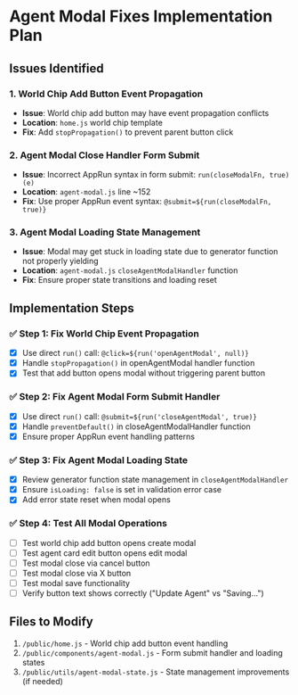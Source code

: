# Agent Modal Fixes Implementation Plan

## Issues Identified

### 1. World Chip Add Button Event Propagation
- **Issue**: World chip add button may have event propagation conflicts
- **Location**: `home.js` world chip template
- **Fix**: Add `stopPropagation()` to prevent parent button click

### 2. Agent Modal Close Handler Form Submit
- **Issue**: Incorrect AppRun syntax in form submit: `run(closeModalFn, true)(e)`
- **Location**: `agent-modal.js` line ~152
- **Fix**: Use proper AppRun event syntax: `@submit=${run(closeModalFn, true)}`

### 3. Agent Modal Loading State Management
- **Issue**: Modal may get stuck in loading state due to generator function not properly yielding
- **Location**: `agent-modal.js` `closeAgentModalHandler` function
- **Fix**: Ensure proper state transitions and loading reset

## Implementation Steps

### ✅ Step 1: Fix World Chip Event Propagation
- [x] Use direct `run()` call: `@click=${run('openAgentModal', null)}`
- [x] Handle `stopPropagation()` in openAgentModal handler function
- [x] Test that add button opens modal without triggering parent button

### ✅ Step 2: Fix Agent Modal Form Submit Handler  
- [x] Use direct `run()` call: `@submit=${run('closeAgentModal', true)}`
- [x] Handle `preventDefault()` in closeAgentModalHandler function
- [x] Ensure proper AppRun event handling patterns

### ✅ Step 3: Fix Agent Modal Loading State
- [x] Review generator function state management in `closeAgentModalHandler`
- [x] Ensure `isLoading: false` is set in validation error case
- [x] Add error state reset when modal opens

### ✅ Step 4: Test All Modal Operations
- [ ] Test world chip add button opens create modal
- [ ] Test agent card edit button opens edit modal
- [ ] Test modal close via cancel button
- [ ] Test modal close via X button
- [ ] Test modal save functionality
- [ ] Verify button text shows correctly ("Update Agent" vs "Saving...")

## Files to Modify

1. `/public/home.js` - World chip add button event handling
2. `/public/components/agent-modal.js` - Form submit handler and loading states
3. `/public/utils/agent-modal-state.js` - State management improvements (if needed)
